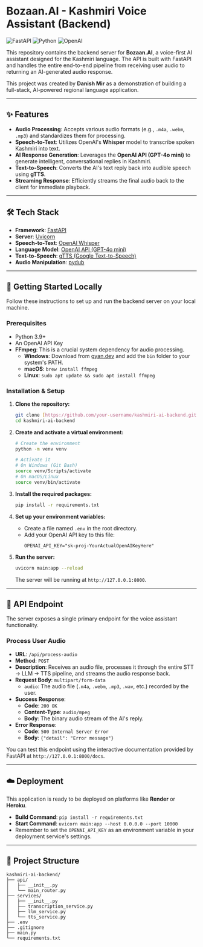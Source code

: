 # Bozaan.AI - Kashmiri Voice Assistant (Backend)

![FastAPI](https://img.shields.io/badge/FastAPI-009688?style=for-the-badge&logo=fastapi&logoColor=white) ![Python](https://img.shields.io/badge/Python-3776AB?style=for-the-badge&logo=python&logoColor=white) ![OpenAI](https://img.shields.io/badge/OpenAI-412991?style=for-the-badge&logo=openai&logoColor=white)

This repository contains the backend server for **Bozaan.AI**, a voice-first AI assistant designed for the Kashmiri language. The API is built with FastAPI and handles the entire end-to-end pipeline from receiving user audio to returning an AI-generated audio response.

This project was created by **Danish Mir** as a demonstration of building a full-stack, AI-powered regional language application.

---

## ✨ Features

-   **Audio Processing**: Accepts various audio formats (e.g., `.m4a`, `.webm`, `.mp3`) and standardizes them for processing.
-   **Speech-to-Text**: Utilizes OpenAI's **Whisper** model to transcribe spoken Kashmiri into text.
-   **AI Response Generation**: Leverages the **OpenAI API (GPT-4o mini)** to generate intelligent, conversational replies in Kashmiri.
-   **Text-to-Speech**: Converts the AI's text reply back into audible speech using **gTTS**.
-   **Streaming Response**: Efficiently streams the final audio back to the client for immediate playback.

---

## 🛠️ Tech Stack

-   **Framework**: [FastAPI](https://fastapi.tiangolo.com/)
-   **Server**: [Uvicorn](https://www.uvicorn.org/)
-   **Speech-to-Text**: [OpenAI Whisper](https://openai.com/research/whisper)
-   **Language Model**: [OpenAI API (GPT-4o mini)](https://openai.com/api/)
-   **Text-to-Speech**: [gTTS (Google Text-to-Speech)](https://pypi.org/project/gTTS/)
-   **Audio Manipulation**: [pydub](https://pydub.com/)

---

## 🚀 Getting Started Locally

Follow these instructions to set up and run the backend server on your local machine.

### Prerequisites

-   Python 3.9+
-   An OpenAI API Key
-   **FFmpeg**: This is a crucial system dependency for audio processing.
    -   **Windows**: Download from [gyan.dev](https://www.gyan.dev/ffmpeg/builds/) and add the `bin` folder to your system's PATH.
    -   **macOS**: `brew install ffmpeg`
    -   **Linux**: `sudo apt update && sudo apt install ffmpeg`

### Installation & Setup

1.  **Clone the repository:**
    ```bash
    git clone [https://github.com/your-username/kashmiri-ai-backend.git](https://github.com/your-username/kashmiri-ai-backend.git)
    cd kashmiri-ai-backend
    ```

2.  **Create and activate a virtual environment:**
    ```bash
    # Create the environment
    python -m venv venv

    # Activate it
    # On Windows (Git Bash)
    source venv/Scripts/activate
    # On macOS/Linux
    source venv/bin/activate
    ```

3.  **Install the required packages:**
    ```bash
    pip install -r requirements.txt
    ```

4.  **Set up your environment variables:**
    -   Create a file named `.env` in the root directory.
    -   Add your OpenAI API key to this file:
        ```
        OPENAI_API_KEY="sk-proj-YourActualOpenAIKeyHere"
        ```

5.  **Run the server:**
    ```bash
    uvicorn main:app --reload
    ```
    The server will be running at `http://127.0.0.1:8000`.

---

## 📡 API Endpoint

The server exposes a single primary endpoint for the voice assistant functionality.

### Process User Audio

-   **URL**: `/api/process-audio`
-   **Method**: `POST`
-   **Description**: Receives an audio file, processes it through the entire STT -> LLM -> TTS pipeline, and streams the audio response back.
-   **Request Body**: `multipart/form-data`
    -   `audio`: The audio file (`.m4a`, `.webm`, `.mp3`, `.wav`, etc.) recorded by the user.
-   **Success Response**:
    -   **Code**: `200 OK`
    -   **Content-Type**: `audio/mpeg`
    -   **Body**: The binary audio stream of the AI's reply.
-   **Error Response**:
    -   **Code**: `500 Internal Server Error`
    -   **Body**: `{"detail": "Error message"}`

You can test this endpoint using the interactive documentation provided by FastAPI at `http://127.0.0.1:8000/docs`.

---

## ☁️ Deployment

This application is ready to be deployed on platforms like **Render** or **Heroku**.

-   **Build Command**: `pip install -r requirements.txt`
-   **Start Command**: `uvicorn main:app --host 0.0.0.0 --port 10000`
-   Remember to set the `OPENAI_API_KEY` as an environment variable in your deployment service's settings.

---

## 📂 Project Structure

```
kashmiri-ai-backend/
├── api/
│   ├── __init__.py
│   └── main_router.py
├── services/
│   ├── __init__.py
│   ├── transcription_service.py
│   ├── llm_service.py
│   └── tts_service.py
├── .env
├── .gitignore
├── main.py
└── requirements.txt
```

